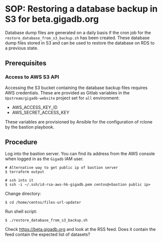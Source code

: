 # SOP: Restoring a database backup in S3 for beta.gigadb.org

Database dump files are generated on a daily basis if the cron job for the
`restore_database_from_s3_backup.sh` has been created. These database dump files
stored in S3 and can be used to restore the database on RDS to a previous state.

## Prerequisites

### Access to AWS S3 API

Accessing the S3 bucket containing the database backup files requires AWS 
credentials. These are provided as Gitlab variables in the 
`Upstream/gigadb-website` project set for `all` environment:

* AWS_ACCESS_KEY_ID
* AWS_SECRET_ACCESS_KEY

These variables are provisioned by Ansible for the configuration of rclone by 
the bastion playbook. 

## Procedure

Log into the bastion server. You can find its address from the AWS console
when logged in as the `Gigadb` IAM user.
```
# Alternative way to get public ip of bastion server
$ terraform output

# ssh into it
$ ssh -i ~/.ssh/id-rsa-aws-hk-gigadb.pem centos@<bastion public ip>
```

Change directory:
```
$ cd /home/centos/files-url-updater
```

Run shell script:
```
$ ./restore_database_from_s3_backup.sh
```

Check https://beta.gigadb.org and look at the RSS feed. Does it contain the feed
contain the expected list of datasets?